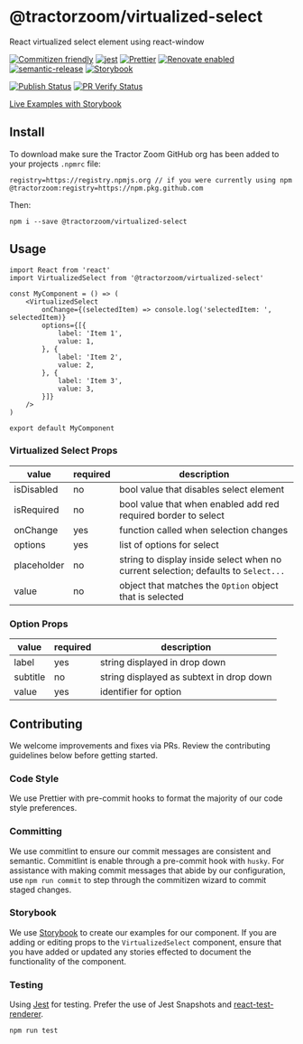 # @tractorzoom/virtualized-select

React virtualized select element using react-window

[![Commitizen friendly](https://img.shields.io/badge/commitizen-friendly-brightgreen.svg)](http://commitizen.github.io/cz-cli/) [![jest](https://jestjs.io/img/jest-badge.svg)](https://github.com/facebook/jest) [![Prettier](https://img.shields.io/badge/code_style-prettier-ff69b4.svg?style=flat-square)](https://github.com/prettier/prettier) [![Renovate enabled](https://img.shields.io/badge/renovate-enabled-brightgreen.svg)](https://renovatebot.com/) [![semantic-release](https://img.shields.io/badge/%20%20%F0%9F%93%A6%F0%9F%9A%80-semantic--release-e10079.svg)](https://github.com/semantic-release/semantic-release) [![Storybook](https://cdn.jsdelivr.net/gh/storybookjs/brand@master/badge/badge-storybook.svg)](https://tractorzoom.github.io/virtualized-select/)

[![Publish Status](https://github.com/TractorZoom/virtualized-select/workflows/publish/badge.svg)](https://github.com/TractorZoom/virtualized-select/actions) [![PR Verify Status](https://github.com/TractorZoom/virtualized-select/workflows/pull_request_verify/badge.svg)](https://github.com/TractorZoom/virtualized-select/actions)

[Live Examples with Storybook](https://tractorzoom.github.io/virtualized-select/)

## Install

To download make sure the Tractor Zoom GitHub org has been added to your projects `.npmrc` file:

```
registry=https://registry.npmjs.org // if you were currently using npm
@tractorzoom:registry=https://npm.pkg.github.com
```

Then:

```
npm i --save @tractorzoom/virtualized-select
```

## Usage

```
import React from 'react'
import VirtualizedSelect from '@tractorzoom/virtualized-select'

const MyComponent = () => (
    <VirtualizedSelect
        onChange={(selectedItem) => console.log('selectedItem: ', selectedItem)}
        options={[{
            label: 'Item 1',
            value: 1,
        }, {
            label: 'Item 2',
            value: 2,
        }, {
            label: 'Item 3',
            value: 3,
        }]}
    />
)

export default MyComponent
```

### Virtualized Select Props

| value       | required | description                                                                        |
| ----------- | -------- | ---------------------------------------------------------------------------------- |
| isDisabled  | no       | bool value that disables select element                                            |
| isRequired  | no       | bool value that when enabled add red required border to select                     |
| onChange    | yes      | function called when selection changes                                             |
| options     | yes      | list of options for select                                                         |
| placeholder | no       | string to display inside select when no current selection; defaults to `Select...` |
| value       | no       | object that matches the `Option` object that is selected                           |

### Option Props

| value    | required | description                              |
| -------- | -------- | ---------------------------------------- |
| label    | yes      | string displayed in drop down            |
| subtitle | no       | string displayed as subtext in drop down |
| value    | yes      | identifier for option                    |

## Contributing

We welcome improvements and fixes via PRs. Review the contributing guidelines below before getting started.

### Code Style

We use Prettier with pre-commit hooks to format the majority of our code style preferences.

### Committing

We use commitlint to ensure our commit messages are consistent and semantic. Commitlint is enable through a pre-commit hook with `husky`. For assistance with making commit messages that abide by our configuration, use `npm run commit` to step through the commitizen wizard to commit staged changes.

### Storybook

We use [Storybook](https://github.com/storybookjs/storybook) to create our examples for our component. If you are adding or editing props to the `VirtualizedSelect` component, ensure that you have added or updated any stories effected to document the functionality of the component.

### Testing

Using [Jest](https://github.com/facebook/jest) for testing. Prefer the use of Jest Snapshots and [react-test-renderer](https://reactjs.org/docs/test-renderer.html).

```
npm run test
```

